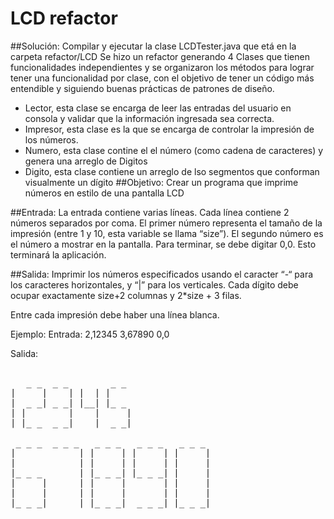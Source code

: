 # LCD refactor

##Solución: 
Compilar y ejecutar la clase LCDTester.java que etá en la carpeta refactor/LCD
Se hizo un refactor generando 4 Clases que tienen funcionalidades independientes y se organizaron los métodos para lograr tener una funcionalidad por clase, con el objetivo de tener un código más entendible y siguiendo buenas prácticas de patrones de diseño.
 - Lector, esta clase se encarga de leer las entradas del usuario en consola y validar que la información ingresada sea correcta.
 - Impresor, esta clase es la que se encarga de controlar la impresión de los números.
 - Numero, esta clase contine el el número (como cadena de caracteres) y genera una arreglo de Digitos
 - Digito, esta clase contiene un arreglo de lso segmentos que conforman visualmente un dígito
##Objetivo: 
Crear un programa que imprime números en estilo de una pantalla LCD 

##Entrada: 
La entrada contiene varias líneas. Cada línea contiene 2 números separados por coma. El primer número representa el tamaño de la impresión (entre 1 y 10, esta variable se llama “size”). El segundo número es el número a mostrar en la pantalla. Para terminar, se debe digitar 0,0. Esto terminará la aplicación.

##Salida: 
Imprimir los números especificados usando el caracter “-“ para los caracteres horizontales, y “|” para los verticales. Cada dígito debe ocupar exactamente size+2 columnas y 2*size + 3 filas. 

Entre cada impresión debe haber una línea blanca. 
 
Ejemplo: 
Entrada: 
2,12345 
3,67890 
0,0 
   
Salida:   
 <pre>  
   _ _  _ _        _ _
|     |    | |  | |
|  _ _| _ _| |__| |_ _
| |        |    |     |
| |_ _  _ _|    |  _ _|

 _ _ _  _ _ _   _ _ _   _ _ _   _ _ _ 
|            | |     | |     | |     |
|            | |     | |     | |     |
|_ _ _       | |_ _ _| |_ _ _| |     |
|     |      | |     |       | |     |
|     |      | |     |       | |     |
|_ _ _|      | |_ _ _|  _ _ _| |_ _ _|



